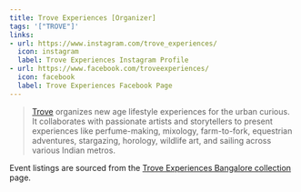 ```yaml
---
title: Trove Experiences [Organizer]
tags: '["TROVE"]'
links:
- url: https://www.instagram.com/trove_experiences/
  icon: instagram
  label: Trove Experiences Instagram Profile
- url: https://www.facebook.com/troveexperiences/
  icon: facebook
  label: Trove Experiences Facebook Page
--- 
```

> [Trove](https://troveexperiences.com/) organizes new age lifestyle experiences for the urban curious. It
  collaborates with passionate artists and storytellers to present
  experiences like perfume-making, mixology, farm-to-fork, equestrian
  adventures, stargazing, horology, wildlife art, and sailing across various
  Indian metros.

Event listings are sourced from the [Trove Experiences Bangalore collection](https://troveexperiences.com/collections/bangalore) page.
